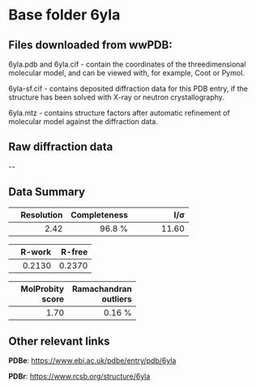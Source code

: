 # Base folder 6yla

## Files downloaded from wwPDB:

6yla.pdb and 6yla.cif - contain the coordinates of the threedimensional molecular model, and can be viewed with, for example, Coot or Pymol.

6yla-sf.cif - contains deposited diffraction data for this PDB entry, if the structure has been solved with X-ray or neutron crystallography.

6yla.mtz - contains structure factors after automatic refinement of molecular model against the diffraction data.

## Raw diffraction data

--<br> 

## Data Summary
|   | Resolution | Completeness| I/$\boldsymbol{\sigma}$ |
|---|-------------:|----------------:|--------------:|
|   |2.42|96.8  %|<img width=50/>11.60|

|   | **R-work**| **R-free**   
|---|-------------:|----------------:|           
||0.2130|0.2370|

|   |**MolProbity<br>score**| **Ramachandran<br>outliers** 
|---|-------------:|----------------:|
||1.70|0.16 %|

## Other relevant links 
**PDBe**:  https://www.ebi.ac.uk/pdbe/entry/pdb/6yla
 
**PDBr**: https://www.rcsb.org/structure/6yla 


